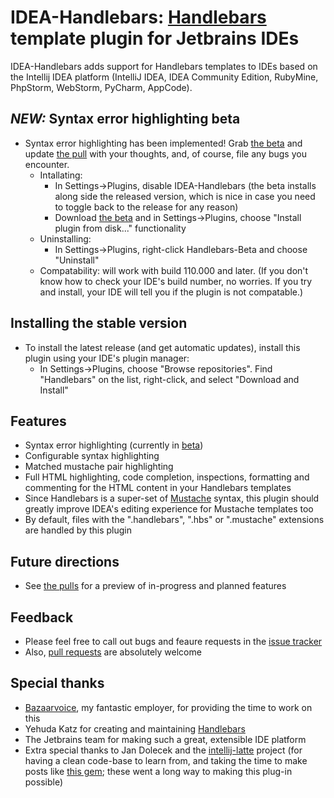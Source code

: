 # IDEA-Handlebars:  [Handlebars](http://handlebarsjs.com/) template plugin for Jetbrains IDEs

IDEA-Handlebars adds support for Handlebars templates to IDEs based on the Intellij IDEA platform (IntelliJ IDEA, IDEA Community Edition, RubyMine, PhpStorm, WebStorm, PyCharm, AppCode).

## _NEW:_ Syntax error highlighting beta
* Syntax error highlighting has been implemented!  Grab [the beta](https://github.com/downloads/dmarcotte/idea-handlebars/idea-handlebars-0.2.beta-1.jar) and update [the pull](https://github.com/dmarcotte/idea-handlebars/pull/5) with your thoughts, and, of course, file any bugs you encounter.
    * Intallating:
        * In Settings->Plugins, disable IDEA-Handlebars (the beta installs along side the released version, which is nice in case you need to toggle back to the release for any reason)
        * Download [the beta](https://github.com/downloads/dmarcotte/idea-handlebars/idea-handlebars-0.2.beta-1.jar) and in Settings->Plugins, choose "Install plugin from disk..." functionality
    * Uninstalling:
        * In Settings->Plugins, right-click Handlebars-Beta and choose "Uninstall"
    * Compatability: will work with build 110.000 and later.  (If you don't know how to check your IDE's build number, no worries.  If you try and install, your IDE will tell you if the plugin is not compatable.)

## Installing the stable version
* To install the latest release (and get automatic updates), install this plugin using your IDE's plugin manager:
  * In Settings->Plugins, choose "Browse repositories".  Find "Handlebars" on the list, right-click, and select "Download and Install"

## Features
* Syntax error highlighting (currently in [beta](https://github.com/dmarcotte/idea-handlebars/pull/5))
* Configurable syntax highlighting
* Matched mustache pair highlighting
* Full HTML highlighting, code completion, inspections, formatting and commenting for the HTML content in your Handlebars templates
* Since Handlebars is a super-set of [Mustache](http://mustache.github.com/) syntax, this plugin should greatly improve IDEA's editing experience for Mustache templates too
* By default, files with the ".handlebars", ".hbs" or ".mustache" extensions are handled by this plugin

## Future directions
* See [the pulls](https://github.com/dmarcotte/idea-handlebars/pulls) for a preview of in-progress and planned features

## Feedback
* Please feel free to call out bugs and feaure requests in the [issue tracker](https://github.com/dmarcotte/idea-handlebars/issues)
* Also, [pull requests](https://github.com/dmarcotte/idea-handlebars/pulls) are absolutely welcome

## Special thanks
* [Bazaarvoice](http://www.bazaarvoice.com), my fantastic employer, for providing the time to work on this
* Yehuda Katz for creating and maintaining [Handlebars](http://handlebarsjs.com/)
* The Jetbrains team for making such a great, extensible IDE platform
* Extra special thanks to Jan Dolecek and the [intellij-latte](https://github.com/juzna/intellij-latte) project (for having a clean code-base to learn from, and taking the time to make posts like [this gem](http://devnet.jetbrains.net/message/5450284?tstart=0); these went a long way to making this plug-in possible)